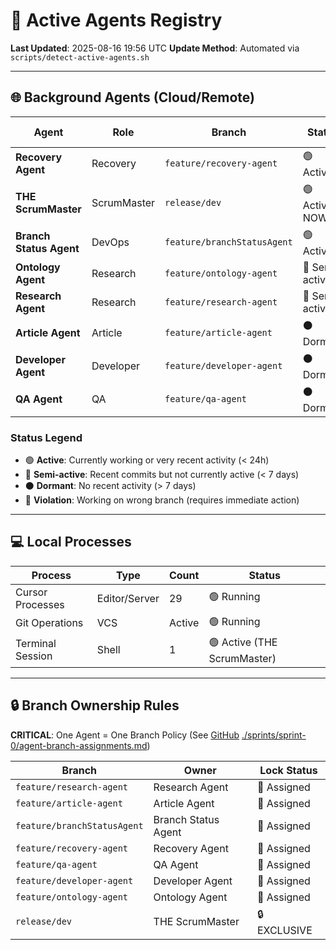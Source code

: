 # 🤖 Active Agents Registry
**Last Updated**: 2025-08-16 19:56 UTC
**Update Method**: Automated via `scripts/detect-active-agents.sh`

---

## 🌐 Background Agents (Cloud/Remote)

| Agent | Role | Branch | Status | Last Activity | Session Link |
|-------|------|--------|--------|---------------|--------------|
| **Recovery Agent** | Recovery | `feature/recovery-agent` | 🟢 Active | Today | [View Branch](https://github.com/Cerulean-Circle-GmbH/Web4Articles/tree/feature/recovery-agent) |
| **THE ScrumMaster** | ScrumMaster | `release/dev` | 🟢 Active NOW | Today | [GitHub](https://github.com/Cerulean-Circle-GmbH/Web4Articles/blob/release/dev/scrum.pmo/project.journal/2025-08-16-1854/project.state.md) [./2025-08-16-1854/project.state.md](file:///workspace/scrum.pmo/project.journal/2025-08-16-1854/project.state.md) |
| **Branch Status Agent** | DevOps | `feature/branchStatusAgent` | 🟢 Active | Yesterday | [View Branch](https://github.com/Cerulean-Circle-GmbH/Web4Articles/tree/feature/branchStatusAgent) |
| **Ontology Agent** | Research | `feature/ontology-agent` | 🔵 Semi-active | 3 days ago | [View Branch](https://github.com/Cerulean-Circle-GmbH/Web4Articles/tree/feature/ontology-agent) |
| **Research Agent** | Research | `feature/research-agent` | 🔵 Semi-active | 4 days ago | [View Branch](https://github.com/Cerulean-Circle-GmbH/Web4Articles/tree/feature/research-agent) |
| **Article Agent** | Article | `feature/article-agent` | ⚫ Dormant | No commits | [View Branch](https://github.com/Cerulean-Circle-GmbH/Web4Articles/tree/feature/article-agent) |
| **Developer Agent** | Developer | `feature/developer-agent` | ⚫ Dormant | No commits | [View Branch](https://github.com/Cerulean-Circle-GmbH/Web4Articles/tree/feature/developer-agent) |
| **QA Agent** | QA | `feature/qa-agent` | ⚫ Dormant | No commits | [View Branch](https://github.com/Cerulean-Circle-GmbH/Web4Articles/tree/feature/qa-agent) |

### Status Legend
- 🟢 **Active**: Currently working or very recent activity (< 24h)
- 🔵 **Semi-active**: Recent commits but not currently active (< 7 days)
- ⚫ **Dormant**: No recent activity (> 7 days)
- 🔴 **Violation**: Working on wrong branch (requires immediate action)

---

## 💻 Local Processes

| Process | Type | Count | Status |
|---------|------|-------|--------|
| Cursor Processes | Editor/Server | 29 | 🟢 Running |
| Git Operations | VCS | Active | 🟢 Running |
| Terminal Session | Shell | 1 | 🟢 Active (THE ScrumMaster) |

---

## 🔒 Branch Ownership Rules

**CRITICAL**: One Agent = One Branch Policy (See [GitHub](https://github.com/Cerulean-Circle-GmbH/Web4Articles/blob/release/dev/scrum.pmo/sprints/sprint-0/agent-branch-assignments.md) [./sprints/sprint-0/agent-branch-assignments.md](file:///workspace/scrum.pmo/sprints/sprint-0/agent-branch-assignments.md))

| Branch | Owner | Lock Status |
|--------|-------|-------------|
| `feature/research-agent` | Research Agent | 🔐 Assigned |
| `feature/article-agent` | Article Agent | 🔐 Assigned |
| `feature/branchStatusAgent` | Branch Status Agent | 🔐 Assigned |
| `feature/recovery-agent` | Recovery Agent | 🔐 Assigned |
| `feature/qa-agent` | QA Agent | 🔐 Assigned |
| `feature/developer-agent` | Developer Agent | 🔐 Assigned |
| `feature/ontology-agent` | Ontology Agent | 🔐 Assigned |
| `release/dev` | THE ScrumMaster | 🔒 EXCLUSIVE |
